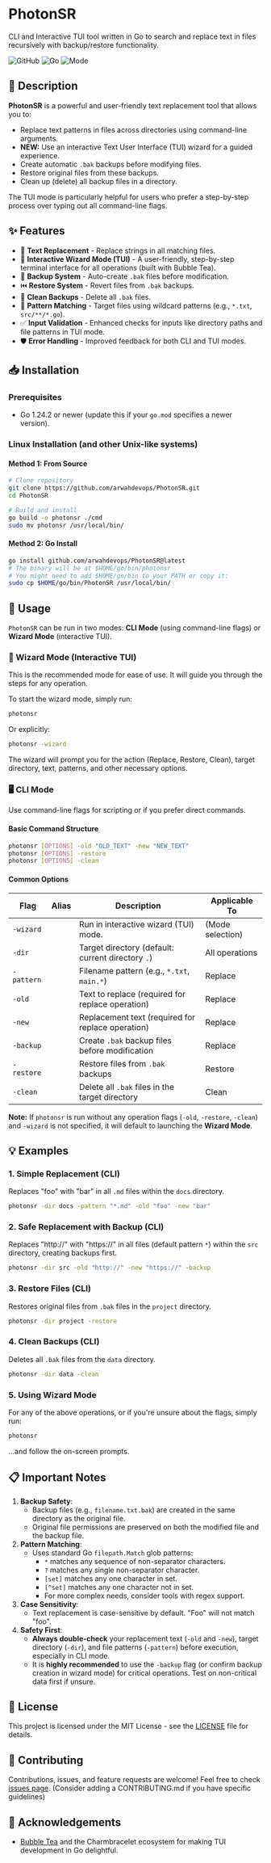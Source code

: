 # PhotonSR

CLI and Interactive TUI tool written in Go to search and replace text in files recursively with backup/restore functionality.

![GitHub](https://img.shields.io/badge/License-MIT-blue)
![Go](https://img.shields.io/badge/Go-1.24.2%2B-success)
![Mode](https://img.shields.io/badge/Mode-CLI%20%26%20TUI-informational)

## 📝 Description

**PhotonSR** is a powerful and user-friendly text replacement tool that allows you to:
- Replace text patterns in files across directories using command-line arguments.
- **NEW:** Use an interactive Text User Interface (TUI) wizard for a guided experience.
- Create automatic `.bak` backups before modifying files.
- Restore original files from these backups.
- Clean up (delete) all backup files in a directory.

The TUI mode is particularly helpful for users who prefer a step-by-step process over typing out all command-line flags.

## ✨ Features

- 🔄 **Text Replacement** - Replace strings in all matching files.
- 🧙 **Interactive Wizard Mode (TUI)** - A user-friendly, step-by-step terminal interface for all operations (built with Bubble Tea).
- 💾 **Backup System** - Auto-create `.bak` files before modification.
- ⏮️ **Restore System** - Revert files from `.bak` backups.
- 🧹 **Clean Backups** - Delete all `.bak` files.
- 📁 **Pattern Matching** - Target files using wildcard patterns (e.g., `*.txt`, `src/**/*.go`).
- ✅ **Input Validation** - Enhanced checks for inputs like directory paths and file patterns in TUI mode.
- 🛡️ **Error Handling** - Improved feedback for both CLI and TUI modes.

## 📥 Installation

### Prerequisites
- Go 1.24.2 or newer (update this if your `go.mod` specifies a newer version).

### Linux Installation (and other Unix-like systems)

#### Method 1: From Source
```bash
# Clone repository
git clone https://github.com/arwahdevops/PhotonSR.git
cd PhotonSR

# Build and install
go build -o photonsr ./cmd
sudo mv photonsr /usr/local/bin/
```

#### Method 2: Go Install
```bash
go install github.com/arwahdevops/PhotonSR@latest
# The binary will be at $HOME/go/bin/photonsr
# You might need to add $HOME/go/bin to your PATH or copy it:
sudo cp $HOME/go/bin/PhotonSR /usr/local/bin/
```

## 🚀 Usage

`PhotonSR` can be run in two modes: **CLI Mode** (using command-line flags) or **Wizard Mode** (interactive TUI).

### 🧙 Wizard Mode (Interactive TUI)

This is the recommended mode for ease of use. It will guide you through the steps for any operation.

To start the wizard mode, simply run:
```bash
photonsr
```
Or explicitly:
```bash
photonsr -wizard
```

The wizard will prompt you for the action (Replace, Restore, Clean), target directory, text, patterns, and other necessary options.

### 🖥️ CLI Mode

Use command-line flags for scripting or if you prefer direct commands.

#### Basic Command Structure
```bash
photonsr [OPTIONS] -old "OLD_TEXT" -new "NEW_TEXT"
photonsr [OPTIONS] -restore
photonsr [OPTIONS] -clean
```

#### Common Options
| Flag         | Alias | Description                                       | Applicable To       |
|--------------|-------|---------------------------------------------------|---------------------|
| `-wizard`    |       | Run in interactive wizard (TUI) mode.             | (Mode selection)    |
| `-dir`       |       | Target directory (default: current directory `.`) | All operations      |
| `-pattern`   |       | Filename pattern (e.g., `*.txt`, `main.*`)        | Replace             |
| `-old`       |       | Text to replace (required for replace operation)  | Replace             |
| `-new`       |       | Replacement text (required for replace operation) | Replace             |
| `-backup`    |       | Create `.bak` backup files before modification    | Replace             |
| `-restore`   |       | Restore files from `.bak` backups                 | Restore             |
| `-clean`     |       | Delete all `.bak` files in the target directory   | Clean               |

**Note:** If `photonsr` is run without any operation flags (`-old`, `-restore`, `-clean`) and `-wizard` is not specified, it will default to launching the **Wizard Mode**.

## 💡 Examples

### 1. Simple Replacement (CLI)
Replaces "foo" with "bar" in all `.md` files within the `docs` directory.
```bash
photonsr -dir docs -pattern "*.md" -old "foo" -new "bar"
```

### 2. Safe Replacement with Backup (CLI)
Replaces "http://" with "https://" in all files (default pattern `*`) within the `src` directory, creating backups first.
```bash
photonsr -dir src -old "http://" -new "https://" -backup
```

### 3. Restore Files (CLI)
Restores original files from `.bak` files in the `project` directory.
```bash
photonsr -dir project -restore
```

### 4. Clean Backups (CLI)
Deletes all `.bak` files from the `data` directory.
```bash
photonsr -dir data -clean
```

### 5. Using Wizard Mode
For any of the above operations, or if you're unsure about the flags, simply run:
```bash
photonsr
```
...and follow the on-screen prompts.

## 📋 Important Notes

1.  **Backup Safety**:
    *   Backup files (e.g., `filename.txt.bak`) are created in the same directory as the original file.
    *   Original file permissions are preserved on both the modified file and the backup file.
2.  **Pattern Matching**:
    *   Uses standard Go `filepath.Match` glob patterns:
        *   `*` matches any sequence of non-separator characters.
        *   `?` matches any single non-separator character.
        *   `[set]` matches any one character in set.
        *   `[^set]` matches any one character not in set.
        *   For more complex needs, consider tools with regex support.
3.  **Case Sensitivity**:
    *   Text replacement is case-sensitive by default. "Foo" will not match "foo".
4.  **Safety First**:
    *   **Always double-check** your replacement text (`-old` and `-new`), target directory (`-dir`), and file patterns (`-pattern`) before execution, especially in CLI mode.
    *   It is **highly recommended** to use the `-backup` flag (or confirm backup creation in wizard mode) for critical operations. Test on non-critical data first if unsure.

## 📜 License

This project is licensed under the MIT License - see the [LICENSE](LICENSE) file for details.

## 🤝 Contributing

Contributions, issues, and feature requests are welcome! Feel free to check [issues page](https://github.com/arwahdevops/photonsr/issues).
(Consider adding a CONTRIBUTING.md if you have specific guidelines)

## 🙏 Acknowledgements

-   [Bubble Tea](https://github.com/charmbracelet/bubbletea) and the Charmbracelet ecosystem for making TUI development in Go delightful.

